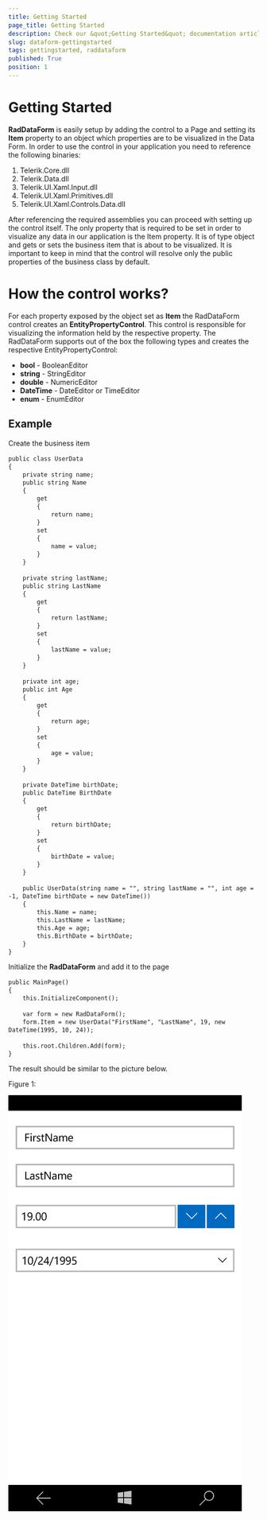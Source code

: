 ```yaml
---
title: Getting Started
page_title: Getting Started
description: Check our &quot;Getting Started&quot; documentation article for RadDataForm for UWP control.
slug: dataform-gettingstarted
tags: gettingstarted, raddataform
published: True
position: 1
---
```


# Getting Started

**RadDataForm** is easily setup by adding the control to a Page and setting its **Item** property to an object which properties are to be visualized in the Data Form. In order to use the control in your application you need to reference the following binaries:

1. Telerik.Core.dll
2. Telerik.Data.dll
3. Telerik.UI.Xaml.Input.dll
4. Telerik.UI.Xaml.Primitives.dll
5. Telerik.UI.Xaml.Controls.Data.dll

After referencing the required assemblies you can proceed with setting up the control itself. The only property that is required to be set in order to visualize any data in our application is the Item property. It is of type object and gets or sets the business item that is about to be visualized. It is important to keep in mind that the control will resolve only the public properties of the business class by default.

# How the control works?

For each property exposed by the object set as **Item** the RadDataForm control creates an **EntityPropertyControl**. This control is responsible for visualizing the information held by the respective property. The RadDataForm supports out of the box the following types and creates the respective EntityPropertyControl:

- **bool** - BooleanEditor
- **string** - StringEditor
- **double** - NumericEditor
- **DateTime** - DateEditor or TimeEditor
- **enum** - EnumEditor

## Example

Create the business item

    public class UserData
    {
        private string name;
        public string Name
        {
            get
            {
                return name;
            }
            set
            {
                name = value;
            }
        }

        private string lastName;
        public string LastName
        {
            get
            {
                return lastName;
            }
            set
            {
                lastName = value;
            }
        }

        private int age;
        public int Age
        {
            get
            {
                return age;
            }
            set
            {
                age = value;
            }
        }

        private DateTime birthDate;
        public DateTime BirthDate
        {
            get
            {
                return birthDate;
            }
            set
            {
                birthDate = value;
            }
        }

        public UserData(string name = "", string lastName = "", int age = -1, DateTime birthDate = new DateTime())
        {
            this.Name = name;
            this.LastName = lastName;
            this.Age = age;
            this.BirthDate = birthDate;
        }
    }

Initialize the **RadDataForm** and add it to the page

	public MainPage()
    {
        this.InitializeComponent();

        var form = new RadDataForm();
        form.Item = new UserData("FirstName", "LastName", 19, new DateTime(1995, 10, 24));

        this.root.Children.Add(form);
    }

The result should be similar to the picture below.

Figure 1: 

![](images/dataform-overview.png)